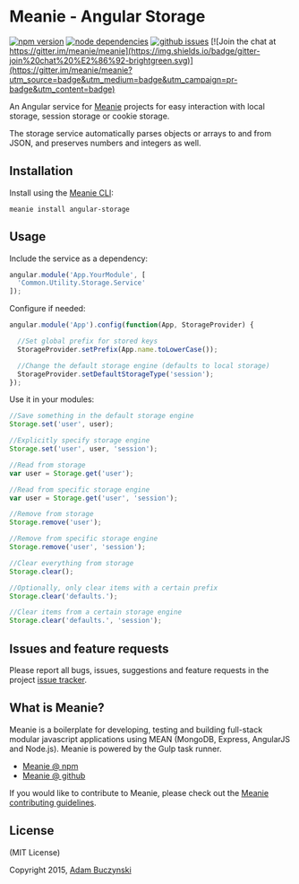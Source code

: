 # Meanie - Angular Storage

[![npm version](https://img.shields.io/npm/v/meanie-angular-storage.svg)](https://www.npmjs.com/package/meanie-angular-storage)
[![node dependencies](https://david-dm.org/meanie/angular-storage.svg)](https://david-dm.org/meanie/angular-storage)
[![github issues](https://img.shields.io/github/issues/meanie/angular-storage.svg)](https://github.com/meanie/angular-storage/issues)
[![Join the chat at https://gitter.im/meanie/meanie](https://img.shields.io/badge/gitter-join%20chat%20%E2%86%92-brightgreen.svg)](https://gitter.im/meanie/meanie?utm_source=badge&utm_medium=badge&utm_campaign=pr-badge&utm_content=badge)

An Angular service for [Meanie](https://github.com/meanie/meanie) projects for easy interaction with local storage, session storage or cookie storage.

The storage service automatically parses objects or arrays to and from JSON, and preserves numbers and integers as well.

## Installation
Install using the [Meanie CLI](https://www.npmjs.com/package/meanie):
```shell
meanie install angular-storage
```

## Usage
Include the service as a dependency:
```js
angular.module('App.YourModule', [
  'Common.Utility.Storage.Service'
]);
```
Configure if needed:
```js
angular.module('App').config(function(App, StorageProvider) {

  //Set global prefix for stored keys
  StorageProvider.setPrefix(App.name.toLowerCase());

  //Change the default storage engine (defaults to local storage)
  StorageProvider.setDefaultStorageType('session');
});
```
Use it in your modules:
```js
//Save something in the default storage engine
Storage.set('user', user);

//Explicitly specify storage engine
Storage.set('user', user, 'session');

//Read from storage
var user = Storage.get('user');

//Read from specific storage engine
var user = Storage.get('user', 'session');

//Remove from storage
Storage.remove('user');

//Remove from specific storage engine
Storage.remove('user', 'session');

//Clear everything from storage
Storage.clear();

//Optionally, only clear items with a certain prefix
Storage.clear('defaults.');

//Clear items from a certain storage engine
Storage.clear('defaults.', 'session');
```

## Issues and feature requests
Please report all bugs, issues, suggestions and feature requests in the project [issue tracker](https://github.com/meanie/angular-storage/issues).

## What is Meanie?
Meanie is a boilerplate for developing, testing and building full-stack modular javascript applications using MEAN (MongoDB, Express, AngularJS and Node.js). Meanie is powered by the Gulp task runner.

* [Meanie @ npm](https://www.npmjs.com/package/meanie)
* [Meanie @ github](https://github.com/meanie/meanie)

If you would like to contribute to Meanie, please check out the [Meanie contributing guidelines](https://github.com/meanie/meanie/blob/master/CONTRIBUTING.md).

## License
(MIT License)

Copyright 2015, [Adam Buczynski](http://adambuczynski.com)
